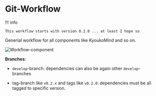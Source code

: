 # Git-Workflow

!!! info

    This workflow starts with version 0.2.0 ... at least I hope so

Generial workflow for all components like KyoukoMind and so on.

![Workflow-component](../img/workflow_component.drawio)

**Branches**:

- `develop`-branch: dependencies can also be again other `develop`-branches

- tag-branch like `v0.2.x` and tags like `v0.2.0`: dependencies must be all tagged to specific version.
